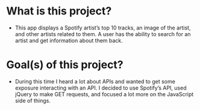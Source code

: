 # What is this project?
- This app displays a Spotify artist’s top 10 tracks, an image of the artist, and other artists related to them. A user has the ability to search for an artist and get information about them back.

# Goal(s) of this project?
- During this time I heard a lot about APIs and wanted to get some exposure interacting with an API. I decided to use Spotify’s API, used jQuery to make GET requests, and focused a lot more on the JavaScript side of things.

